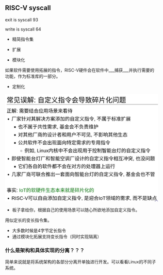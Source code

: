 ## RISC-V syscall

exit is syscall 93

write is syscall 64



* 精简指令集

* 扩展

* 模块化

如果软件需要使用拓展的指令，RISC-V硬件会在软件中___捕获___并执行需要的功能，作为标准库的一部分。

* 定制化





![s](./../picture/image-20230306215923787.png)

* 板子拿给你，根据自己的使用场景可以随心所欲地添加自定义指令。



用似定长的变长指令集。

* 大多数时候是4字节定长指令
* 通过模块化拓展支持变长指令（同时实现隔离）



### 什么是架构和具体实现的分离？？？

简单来说就是将系统架构的各部分分离开单独进行开发。可以看看Linux的不同子系统。



